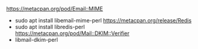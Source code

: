 https://metacpan.org/pod/Email::MIME
 * sudo apt install libemail-mime-perl
https://metacpan.org/release/Redis
 * sudo apt install libredis-perl
https://metacpan.org/pod/Mail::DKIM::Verifier
 * libmail-dkim-perl
